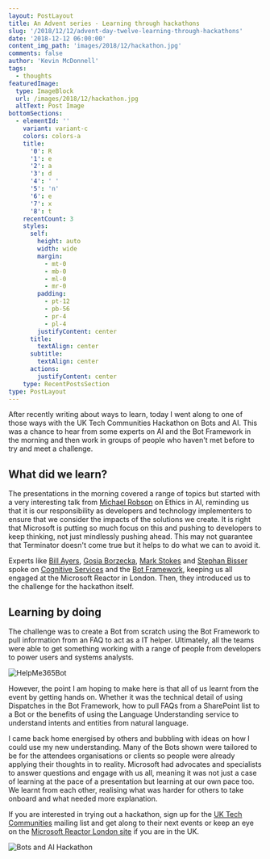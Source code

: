 ```yaml
---
layout: PostLayout
title: An Advent series - Learning through hackathons
slug: '/2018/12/12/advent-day-twelve-learning-through-hackathons'
date: '2018-12-12 06:00:00'
content_img_path: 'images/2018/12/hackathon.jpg'
comments: false
author: 'Kevin McDonnell'
tags:
  - thoughts
featuredImage:
  type: ImageBlock
  url: /images/2018/12/hackathon.jpg
  altText: Post Image
bottomSections:
  - elementId: ''
    variant: variant-c
    colors: colors-a
    title:
      '0': R
      '1': e
      '2': a
      '3': d
      '4': ' '
      '5': 'n'
      '6': e
      '7': x
      '8': t
    recentCount: 3
    styles:
      self:
        height: auto
        width: wide
        margin:
          - mt-0
          - mb-0
          - ml-0
          - mr-0
        padding:
          - pt-12
          - pb-56
          - pr-4
          - pl-4
        justifyContent: center
      title:
        textAlign: center
      subtitle:
        textAlign: center
      actions:
        justifyContent: center
    type: RecentPostsSection
type: PostLayout
---
```


After recently writing about ways to learn, today I went along to one of those ways with the UK Tech Communities Hackathon on Bots and AI. This was a chance to hear from some experts on AI and the Bot Framework in the morning and then work in groups of people who haven't met before to try and meet a challenge.

## What did we learn?

The presentations in the morning covered a range of topics but started with a very interesting talk from [Michael Robson](https://twitter.com/mrobson1975) on Ethics in AI, reminding us that it is our responsibility as developers and technology implementers to ensure that we consider the impacts of the solutions we create. It is right that Microsoft is putting so much focus on this and pushing to developers to keep thinking, not just mindlessly pushing ahead. This may not guarantee that Terminator doesn't come true but it helps to do what we can to avoid it.

Experts like [Bill Ayers](https://twitter.com/SPDoctor), [Gosia Borzecka](https://twitter.com/GosiaBorzecka), [Mark Stokes](https://twitter.com/MarkStokes) and [Stephan Bisser](https://twitter.com/cloudguy_pro) spoke on [Cognitive Services](https://azure.microsoft.com/en-gb/services/cognitive-services/) and the [Bot Framework](https://dev.botframework.com/), keeping us all engaged at the Microsoft Reactor in London. Then, they introduced us to the challenge for the hackathon itself.

## Learning by doing

The challenge was to create a Bot from scratch using the Bot Framework to pull information from an FAQ to act as a IT helper. Ultimately, all the teams were able to get something working with a range of people from developers to power users and systems analysts.

![HelpMe365Bot](/images/2018/12/HelpMe365Bot.PNG)

However, the point I am hoping to make here is that all of us learnt from the event by getting hands on. Whether it was the technical detail of using Dispatches in the Bot Framework, how to pull FAQs from a SharePoint list to a Bot or the benefits of using the Language Understanding service to understand intents and entities from natural language.

I came back home energised by others and bubbling with ideas on how I could use my new understanding. Many of the Bots shown were tailored to be for the attendees organisations or clients so people were already applying their thoughts in to reality. Microsoft had advocates and specialists to answer questions and engage with us all, meaning it was not just a case of learning at the pace of a presentation but learning at our own pace too. We learnt from each other, realising what was harder for others to take onboard and what needed more explanation.

If you are interested in trying out a hackathon, sign up for the [UK Tech Communities](https://uk.communities.tech) mailing list and get along to their next events or keep an eye on the [Microsoft Reactor London site](https://developer.microsoft.com/en-gb/reactor/) if you are in the UK.

![Bots and AI Hackathon](/images/2018/12/BotAIHackathon.PNG)
